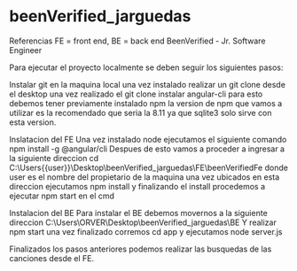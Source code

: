 # beenVerified_jarguedas
Referencias FE = front end,  BE = back end
BeenVerified - Jr. Software Engineer

Para ejecutar el proyecto localmente se deben seguir los siguientes pasos:

Instalar git en la maquina local una vez instalado realizar un git clone desde el desktop
una vez realizado el git clone instalar angular-cli para esto debemos tener previamente instalado 
npm la version de npm que vamos a utilizar es la recomendado que seria la 8.11 ya que sqlite3 solo sirve con esta
version.

Inslatacion del FE
Una vez instalado node ejecutamos el siguiente comando
npm install -g @angular/cli
Despues de esto vamos a proceder a ingresar a la siguiente direccion
cd C:\Users\{{user}}\Desktop\beenVerified_jarguedas\FE\beenVerifiedFe
donde user es el nombre del propietario de la maquina 
una vez ubicados en esta direccion ejecutamos
npm install y finalizando el install procedemos a ejecutar npm start en el cmd

Instalacion del BE
Para instalar el BE debemos movernos a la siguiente direccion 
C:\Users\ORVER\Desktop\beenVerified_jarguedas\BE
Y realizar npm start una vez finalizado corremos
cd app y ejecutamos node server.js 

Finalizados los pasos anteriores podemos realizar las busquedas de las canciones desde el FE.
